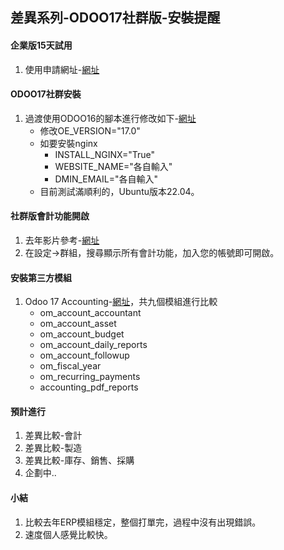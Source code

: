 ## 差異系列-ODOO17社群版-安裝提醒

#### 企業版15天試用
1. 使用申請網址-[網址](https://www.odoo.com/zh_TW/trial)

#### ODOO17社群安裝
1. 過渡使用ODOO16的腳本進行修改如下-[網址](https://github.com/ksharry/2023-ODOO16-Community-Plan/blob/main/C110%20ODOO16%20%E5%AE%89%E8%A3%9D(ubuntu%2020.04).md)
   + 修改OE_VERSION="17.0"
   + 如要安裝nginx
     + INSTALL_NGINX="True"
     + WEBSITE_NAME="各自輸入"
     + DMIN_EMAIL="各自輸入"
   + 目前測試滿順利的，Ubuntu版本22.04。

#### 社群版會計功能開啟
1. 去年影片參考-[網址](https://www.youtube.com/watch?v=36DqUK2bAEo&t=31s)
2. 在設定->群組，搜尋顯示所有會計功能，加入您的帳號即可開啟。

#### 安裝第三方模組
1. Odoo 17 Accounting-[網址](https://apps.odoo.com/apps/modules/17.0/om_account_accountant/)，共九個模組進行比較
   + om_account_accountant
   + om_account_asset
   + om_account_budget
   + om_account_daily_reports
   + om_account_followup
   + om_fiscal_year
   + om_recurring_payments
   + accounting_pdf_reports

#### 預計進行
1. 差異比較-會計
2. 差異比較-製造
3. 差異比較-庫存、銷售、採購
4. 企劃中..

#### 小結
1. 比較去年ERP模組穩定，整個打單完，過程中沒有出現錯誤。
2. 速度個人感覺比較快。
